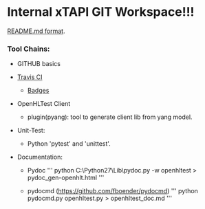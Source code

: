 # Internal xTAPI GIT Workspace!!!


[README.md format](https://help.github.com/articles/basic-writing-and-formatting-syntax/).

### Tool Chains: 

- GITHUB basics

- [Travis CI](https://travis-ci.org/)
  - [Badges](http://shields.io/)

- OpenHLTest Client
  - plugin(pyang): tool to generate client lib from yang model.

- Unit-Test:
  - Python 'pytest' and 'unittest'.

- Documentation:  
  - Pydoc 
    '''
    python C:\Python27\Lib\pydoc.py -w openhltest > pydoc_gen-openhlt.html
    '''
    
  - pydocmd  (https://github.com/fboender/pydocmd)
    '''
    python pydocmd.py openhltest.py > openhltest_doc.md
    '''
